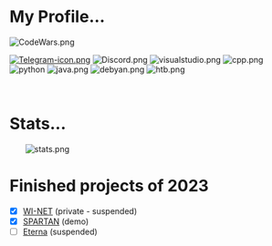 # **My Profile...** &nbsp; &nbsp; &nbsp; &nbsp; &nbsp; &nbsp; &nbsp;
![CodeWars.png](https://www.codewars.com/users/Mower88/badges/large) 

[![Telegram-icon.png](https://img.shields.io/badge/Telegram-2CA5E0?style=for-the-badge&logo=telegram&logoColor=white)](t.me/PurpleSeemsGudd)
![Discord.png](https://img.shields.io/badge/Discord-5865F2?style=for-the-badge&logo=discord&logoColor=white)
![visualstudio.png](https://img.shields.io/badge/VSCode-0078D4?style=for-the-badge&logo=visual%20studio%20code&logoColor=whit)
![cpp.png](https://img.shields.io/badge/C%2B%2B-00599C?style=for-the-badge&logo=c%2B%2B&logoColor=white)
![python](https://img.shields.io/badge/Python-FFD43B?style=for-the-badge&logo=python&logoColor=blue)
![java.png](https://img.shields.io/badge/HTML5-E34F26?style=for-the-badge&logo=html5&logoColor=white)
![debyan.png](https://img.shields.io/badge/Debian-A81D33?style=for-the-badge&logo=debian&logoColor=white)
![htb.png](https://img.shields.io/badge/HackTheBox-111927?style=for-the-badge&logo=Hack%20The%20Box&logoColor=9FEF00)

<br>

# Stats...

&nbsp; &nbsp; &nbsp; &nbsp;![stats.png](https://github-profile-summary-cards.vercel.app/api/cards/profile-details?username=TheLawnMower&theme=radical)
 <br>

# Finished projects of 2023
- [x] [WI-NET](https://github.com/TheLawnMower/WI-NET) (private - suspended)
- [x] [SPARTAN](https://github.com/JustTangerine/SPARTAN) (demo)
- [ ] [Eterna](https://github.com/TheLawnMower/Eterna) (suspended)
<br>
 

<br />



<!---
Mojito/Mojito is a ✨ special ✨ repository because its `README.md` (this file) appears on your GitHub profile.
You can click the Preview link to take a look at your changes. SIIG
--->
